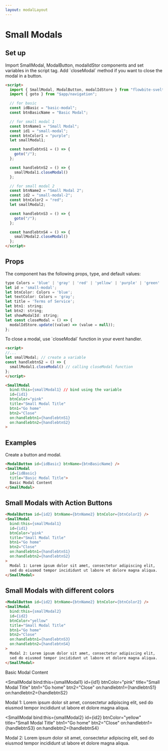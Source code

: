 ```yaml
---
layout: modalLayout
---
```


<script>
  import { SmallModal, ModalButton, modalIdStore }from '$lib/index';
  import { goto } from "$app/navigation";

  // for basic
  const idBasic = "basic-modal";
  const btnBasicName = "Basic Modal";

  // for small modal 1
  const btnName1 = "Small Modal";
  const id1 = "small-modal";
  const btnColor1 = "purple";
  let smallModal1;

  const handlebtnS1 = () => {
    goto("/");
    smallModal1.closeModal();
  };

  const handlebtnS2 = () => {
    smallModal1.closeModal();
  };

  // for small modal 2
  const btnName2 = "Small Modal 2";
  const id2 = "small-modal-2";
  const btnColor2 = "red";
  let smallModal2;

  const handlebtnS3 = () => {
    goto("/");
    smallModal1.closeModal();
  };

  const handlebtnS4 = () => {
    smallModal2.closeModal();
  };
</script>

<h1 class="text-3xl w-full dark:text-white py-8">Small Modals</h1>

<h2 class="text-2xl w-full dark:text-white py-8" id="Set_up">Set up</h2>

<p class="dark:text-white py-4 text-lg">Import SmallModal, ModalButton, modalIdStor components and set variables in the script tag. Add `closeModal` method if you want to close the modal in a button.</p>

```html
<script>
  import { SmallModal, ModalButton, modalIdStore } from "flowbite-svelte";
  import { goto } from "$app/navigation";

  // for basic
  const idBasic = "basic-modal";
  const btnBasicName = "Basic Modal";

  // for small modal 1
  const btnName1 = "Small Modal";
  const id1 = "small-modal";
  const btnColor1 = "purple";
  let smallModal1;

  const handlebtnS1 = () => {
    goto("/");
  };

  const handlebtnS2 = () => {
    smallModal1.closeModal()
  };

  // for small modal 2
  const btnName2 = "Small Modal 2";
  const id2 = "small-modal-2";
  const btnColor2 = "red";
  let smallModal2;

  const handlebtnS3 = () => {
    goto("/");
  };

  const handlebtnS4 = () => {
    smallModal2.closeModal()
  };
</script>
```

<h2 class="text-2xl w-full dark:text-white py-8" id="Props">Props</h2>

<p class="dark:text-white py-4 text-lg">The component has the following props, type, and default values:</p>

```js
type Colors = 'blue' | 'gray' | 'red' | 'yellow' | 'purple' | 'green' | 'indigo' | 'pink';
let id = 'small-modal';
let btnColor: Colors = 'blue';
let textColor: Colors = 'gray';
let title = 'Terms of Service';
let btn1: string;
let btn2: string;
let showModalId: string;
let const closeModal = () => {
  modalIdStore.update((value) => (value = null));
};
```

<p class="dark:text-white py-4 text-lg">To close a modal, use `closeModal` function in your event handler.</p>

```html
<script>
//...
let smallModal; // create a variable
const handlebtnS2 = () => {
  smallModal1.closeModal() // calling closeModal function
};
</script>

<SmallModal
  bind:this={smallModal1} // bind using the variable
  id={id1}
  btnColor="pink"
  title="Small Modal Title"
  btn1="Go home"
  btn2="Close"
  on:handlebtn1={handlebtnS1}
  on:handlebtn2={handlebtnS2}
>
```

<h2 class="text-2xl w-full dark:text-white py-8" id="Examples">Examples</h2>

<div class="container flex flex-wrap justify-center rounded-xl mx-auto bg-gradient-to-r bg-white dark:bg-gray-900 border border-gray-200 dark:border-gray-700 p-2 sm:p-6">
  <ModalButton id={idBasic} btnName={btnBasicName} />
</div>

<p class="dark:text-white py-4 text-lg">Create a button and modal.</p>

```html
<ModalButton id={idBasic} btnName={btnBasicName} />
<SmallModal
  id={idBasic}
  title="Basic Modal Title">
  Basic Modal Content
</SmallModal>
```

<h2 class="text-2xl w-full dark:text-white py-8" id="Small_Modals_with_Action_Buttons">Small Modals with Action Buttons</h2>

<div class="container flex flex-wrap justify-center rounded-xl mx-auto bg-gradient-to-r bg-white dark:bg-gray-900 border border-gray-200 dark:border-gray-700 p-2 sm:p-6">
  <ModalButton id={id1} btnName={btnName1} btnColor={btnColor1} />
</div>

```html
<ModalButton id={id2} btnName={btnName2} btnColor={btnColor2} />
<SmallModal
  bind:this={smallModal1}
  id={id1}
  btnColor="pink"
  title="Small Modal Title"
  btn1="Go home"
  btn2="Close"
  on:handlebtn1={handlebtnS1}
  on:handlebtn2={handlebtnS2}
>
  Modal 1: Lorem ipsum dolor sit amet, consectetur adipiscing elit, 
  sed do eiusmod tempor incididunt ut labore et dolore magna aliqua.
</SmallModal>
```

<h2 class="text-2xl w-full dark:text-white py-8" id="Small_Modals_with_different_colors">Small Modals with different colors</h2>

<div class="container flex flex-wrap justify-center rounded-xl mx-auto bg-gradient-to-r bg-white dark:bg-gray-900 border border-gray-200 dark:border-gray-700 p-2 sm:p-6">
  <ModalButton id={id2} btnName={btnName2} btnColor={btnColor2} />
</div>

```html
<ModalButton id={id2} btnName={btnName2} btnColor={btnColor2} />
<SmallModal
  bind:this={smallModal2}
  id={id2}
  btnColor="yellow"
  title="Small Modal Title"
  btn1="Go home"
  btn2="Close"
  on:handlebtn1={handlebtnS3}
  on:handlebtn2={handlebtnS4}
>
  Modal 2: Lorem ipsum dolor sit amet, consectetur adipiscing elit, 
  sed do eiusmod tempor incididunt ut labore et dolore magna aliqua.
</SmallModal>
```

<SmallModal id={idBasic} title="Basic Modal Title">
  Basic Modal Content
</SmallModal>

<SmallModal
  bind:this={smallModal1}
  id={id1}
  btnColor="pink"
  title="Small Modal Title"
  btn1="Go home"
  btn2="Close"
  on:handlebtn1={handlebtnS1}
  on:handlebtn2={handlebtnS2}
>
  Modal 1: Lorem ipsum dolor sit amet, consectetur adipiscing elit, sed do
eiusmod tempor incididunt ut labore et dolore magna aliqua.
</SmallModal>

<SmallModal
  bind:this={smallModal2}
  id={id2}
  btnColor="yellow"
  title="Small Modal Title"
  btn1="Go home"
  btn2="Close"
  on:handlebtn1={handlebtnS3}
  on:handlebtn2={handlebtnS4}
>
  Modal 2: Lorem ipsum dolor sit amet, consectetur adipiscing elit, sed do
  eiusmod tempor incididunt ut labore et dolore magna aliqua.
</SmallModal>


